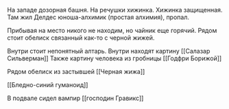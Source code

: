 
На западе дозорная башня. На речушки хижинка. Хижинка защищенная. Там жил Делдес юноша-алхимик (простая алхимия), пропал.

Прибывая на место никого не находим, но чайник еще горячий.
Рядом стоит обелиск связанный как-то с черной жижей.

Внутри стоит непонятный алтарь.
Внутри находят картину [[Салазар Сильверман]] 
Также картину человека из гробницы [[Годфри Борижой]]

Рядом обелиск из застывшей [[Черная жижа]]

[[Бледно-синий гуманоид]]

В подвале сидел вампир [[господин Гравикс]]
